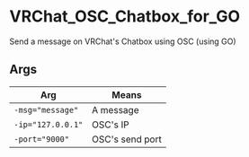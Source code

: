 # VRChat_OSC_Chatbox_for_GO
Send a message on VRChat's Chatbox using OSC (using GO)
## Args
| Arg  | Means |
| ------------- | ------------- |
| `-msg="message"`  | A message  |
| `-ip="127.0.0.1"`  | OSC's IP  |
| `-port="9000"`  | OSC's send port |
